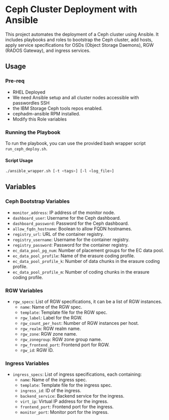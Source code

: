 # Ceph Cluster Deployment with Ansible

This project automates the deployment of a Ceph cluster using Ansible. It includes playbooks and roles to bootstrap the Ceph cluster, add hosts, apply service specifications for OSDs (Object Storage Daemons), RGW (RADOS Gateway), and ingress services.

## Usage

### Pre-req
- RHEL Deployed
- We need Ansible setup and all cluster nodes accessible with passwordles SSH
- the IBM Storage Ceph tools repos enabled.
- cephadm-ansible RPM installed.
- Modify this Role variables

### Running the Playbook

To run the playbook, you can use the provided bash wrapper script `run_ceph_deploy.sh`.

#### Script Usage

```bash
./ansible_wrapper.sh [-t <tags>] [-l <log_file>]
```


## Variables

### Ceph Bootstrap Variables
- `monitor_address`: IP address of the monitor node.
- `dashboard_user`: Username for the Ceph dashboard.
- `dashboard_password`: Password for the Ceph dashboard.
- `allow_fqdn_hostname`: Boolean to allow FQDN hostnames.
- `registry_url`: URL of the container registry.
- `registry_username`: Username for the container registry.
- `registry_password`: Password for the container registry.
- `ec_data_pool_pg_num`: Number of placement groups for the EC data pool.
- `ec_data_pool_profile`: Name of the erasure coding profile.
- `ec_data_pool_profile_k`: Number of data chunks in the erasure coding profile.
- `ec_data_pool_profile_m`: Number of coding chunks in the erasure coding profile.

### RGW Variables
- `rgw_specs`: List of RGW specifications, it can be a list of RGW instances.
  - `name`: Name of the RGW spec.
  - `template`: Template file for the RGW spec.
  - `rgw_label`: Label for the RGW.
  - `rgw_count_per_host`: Number of RGW instances per host.
  - `rgw_realm`: RGW realm name.
  - `rgw_zone`: RGW zone name.
  - `rgw_zonegroup`: RGW zone group name.
  - `rgw_frontend_port`: Frontend port for RGW.
  - `rgw_id`: RGW ID.

### Ingress Variables
- `ingress_specs`: List of ingress specifications, each containing:
  - `name`: Name of the ingress spec.
  - `template`: Template file for the ingress spec.
  - `ingress_id`: ID of the ingress.
  - `backend_service`: Backend service for the ingress.
  - `virt_ip`: Virtual IP address for the ingress.
  - `frontend_port`: Frontend port for the ingress.
  - `monitor_port`: Monitor port for the ingress.
